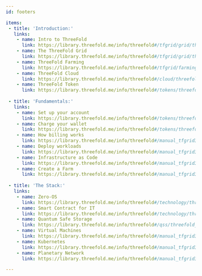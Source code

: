 ```yaml
---
id: footers

items:
 - title: 'Introduction:'
   links:
    - name: Intro to ThreeFold
      link: https://library.threefold.me/info/threefold#/tfgrid/grid/threefold__grid_intro
    - name: The ThreeFold Grid
      link: https://library.threefold.me/info/threefold#/tfgrid/grid/threefold__grid_concepts 
    - name: ThreeFold Farming
      link: https://library.threefold.me/info/threefold#/tfgrid/farming/threefold__farming_intro       
    - name: ThreeFold Cloud 
      link: https://library.threefold.me/info/threefold#/cloud/threefold__cloud_intro 
    - name: ThreeFold Token 
      link: https://library.threefold.me/info/threefold#/tokens/threefold__token_what 
   
 - title: 'Fundamentals:'
   links:
    - name: Set up your account 
      link: https://library.threefold.me/info/threefold#/tokens/threefold__threefold_connect 
    - name: Charge your wallet
      link: https://library.threefold.me/info/threefold#/tokens/threefold__how_to_buy 
    - name: How billing works
      link: https://library.threefold.me/info/threefold#/manual_tfgrid3/threefold__grid3_billing
    - name: Deploy workloads
      link: https://library.threefold.me/info/threefold#/manual_tfgrid3/threefold__manual3_getstarted_home 
    - name: Infrastructure as Code
      link: https://library.threefold.me/info/threefold#/manual_tfgrid3/threefold__manual3_iac_home 
    - name: Create a Farm
      link: https://library.threefold.me/info/threefold#/manual_tfgrid3/threefold__create_farm 
 
 - title: 'The Stack:'
   links:
    - name: Zero-OS 
      link: https://library.threefold.me/info/threefold#/technology/threefold__zos 
    - name: Smart Contract for IT
      link: https://library.threefold.me/info/threefold#/technology/threefold__smartcontract_it 
    - name: Quantum Safe Storage 
      link: https://library.threefold.me/info/threefold#/qss/threefold__qsss_home
    - name: Virtual Machines
      link: https://library.threefold.me/info/threefold#/manual_tfgrid3/manual3_iac/grid3_terraform/threefold__terraform_get_started?id=getting-started 
    - name: Kubernetes
      link: https://library.threefold.me/info/threefold#/manual_tfgrid3/manual3_iac/grid3_terraform/threefold__terraform_get_started?id=kubernetes 
    - name: Planetary Network 
      link: https://library.threefold.me/info/threefold#/manual_tfgrid3/threefold__grid3_planetary_network

---
```


